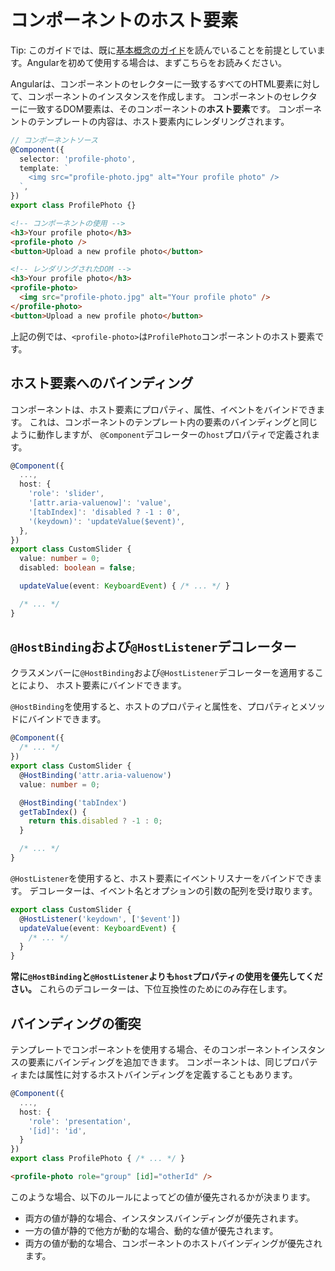 # コンポーネントのホスト要素

Tip: このガイドでは、既に[基本概念のガイド](essentials)を読んでいることを前提としています。Angularを初めて使用する場合は、まずこちらをお読みください。

Angularは、コンポーネントのセレクターに一致するすべてのHTML要素に対して、コンポーネントのインスタンスを作成します。
コンポーネントのセレクターに一致するDOM要素は、そのコンポーネントの**ホスト要素**です。
コンポーネントのテンプレートの内容は、ホスト要素内にレンダリングされます。

```ts
// コンポーネントソース
@Component({
  selector: 'profile-photo',
  template: `
    <img src="profile-photo.jpg" alt="Your profile photo" />
  `,
})
export class ProfilePhoto {}
```

```html
<!-- コンポーネントの使用 -->
<h3>Your profile photo</h3>
<profile-photo />
<button>Upload a new profile photo</button>
```

```html
<!-- レンダリングされたDOM -->
<h3>Your profile photo</h3>
<profile-photo>
  <img src="profile-photo.jpg" alt="Your profile photo" />
</profile-photo>
<button>Upload a new profile photo</button>
```

上記の例では、`<profile-photo>`は`ProfilePhoto`コンポーネントのホスト要素です。

## ホスト要素へのバインディング

コンポーネントは、ホスト要素にプロパティ、属性、イベントをバインドできます。
これは、コンポーネントのテンプレート内の要素のバインディングと同じように動作しますが、
`@Component`デコレーターの`host`プロパティで定義されます。

```ts
@Component({
  ...,
  host: {
    'role': 'slider',
    '[attr.aria-valuenow]': 'value',
    '[tabIndex]': 'disabled ? -1 : 0',
    '(keydown)': 'updateValue($event)',
  },
})
export class CustomSlider {
  value: number = 0;
  disabled: boolean = false;

  updateValue(event: KeyboardEvent) { /* ... */ }

  /* ... */
}
```

## `@HostBinding`および`@HostListener`デコレーター

クラスメンバーに`@HostBinding`および`@HostListener`デコレーターを適用することにより、
ホスト要素にバインドできます。

`@HostBinding`を使用すると、ホストのプロパティと属性を、プロパティとメソッドにバインドできます。

```ts
@Component({
  /* ... */
})
export class CustomSlider {
  @HostBinding('attr.aria-valuenow')
  value: number = 0;

  @HostBinding('tabIndex')
  getTabIndex() {
    return this.disabled ? -1 : 0;
  }

  /* ... */
}
```

`@HostListener`を使用すると、ホスト要素にイベントリスナーをバインドできます。
デコレーターは、イベント名とオプションの引数の配列を受け取ります。

```ts
export class CustomSlider {
  @HostListener('keydown', ['$event'])
  updateValue(event: KeyboardEvent) {
    /* ... */
  }
}
```

**常に`@HostBinding`と`@HostListener`よりも`host`プロパティの使用を優先してください。**
これらのデコレーターは、下位互換性のためにのみ存在します。

## バインディングの衝突

テンプレートでコンポーネントを使用する場合、そのコンポーネントインスタンスの要素にバインディングを追加できます。
コンポーネントは、同じプロパティまたは属性に対するホストバインディングを定義することもあります。

```ts
@Component({
  ...,
  host: {
    'role': 'presentation',
    '[id]': 'id',
  }
})
export class ProfilePhoto { /* ... */ }
```

```html
<profile-photo role="group" [id]="otherId" />
```

このような場合、以下のルールによってどの値が優先されるかが決まります。

- 両方の値が静的な場合、インスタンスバインディングが優先されます。
- 一方の値が静的で他方が動的な場合、動的な値が優先されます。
- 両方の値が動的な場合、コンポーネントのホストバインディングが優先されます。
